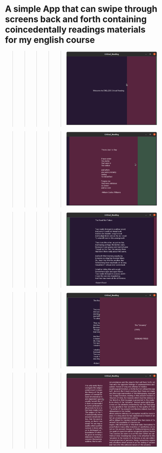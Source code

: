 # A simple App that can swipe through screens back and forth containing coincedentally readings materials for my english course



> > > > > ![til](y1.png)

> > > > > ![til](y2.png)

> > > > > ![til](y3.png)

> > > > > ![til](y4.png)

> > > > > ![til](y5.png)
